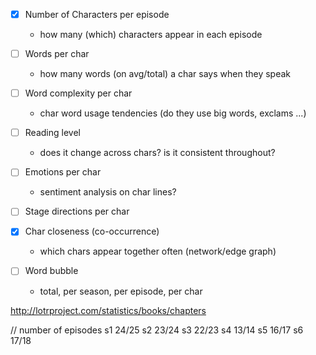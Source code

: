 - [x] Number of Characters per episode
	- how many (which) characters appear in each episode

- [ ] Words per char
	- how many words (on avg/total) a char says when they speak

- [ ] Word complexity per char
	- char word usage tendencies (do they use big words, exclams ...)

- [ ] Reading level
	- does it change across chars? is it consistent throughout?

- [ ] Emotions per char
	- sentiment analysis on char lines?

- [ ] Stage directions per char

- [x] Char closeness (co-occurrence)
	- which chars appear together often (network/edge graph)

- [ ] Word bubble
	- total, per season, per episode, per char


http://lotrproject.com/statistics/books/chapters







// number of episodes
s1 24/25
s2 23/24
s3 22/23
s4 13/14
s5 16/17
s6 17/18

